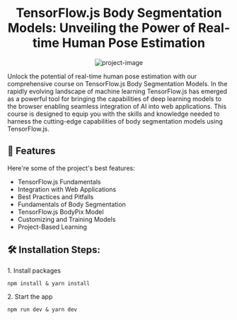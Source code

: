 <h1 align="center" id="title">TensorFlow.js Body Segmentation Models: Unveiling the Power of Real-time Human Pose Estimation</h1>

<p align="center"><img src="https://img.youtube.com/vi/Uk4DQybMkKY/maxresdefault.jpg" alt="project-image"></p>

<p id="description">Unlock the potential of real-time human pose estimation with our comprehensive course on TensorFlow.js Body Segmentation Models. In the rapidly evolving landscape of machine learning TensorFlow.js has emerged as a powerful tool for bringing the capabilities of deep learning models to the browser enabling seamless integration of AI into web applications. This course is designed to equip you with the skills and knowledge needed to harness the cutting-edge capabilities of body segmentation models using TensorFlow.js.</p>

  
  
<h2>🧐 Features</h2>

Here're some of the project's best features:

*   TensorFlow.js Fundamentals
*   Integration with Web Applications
*   Best Practices and Pitfalls
*   Fundamentals of Body Segmentation
*   TensorFlow.js BodyPix Model
*   Customizing and Training Models
*   Project-Based Learning

<h2>🛠️ Installation Steps:</h2>

<p>1. Install packages</p>

```
npm install & yarn install
```

<p>2. Start the app</p>

```
npm run dev & yarn dev
```